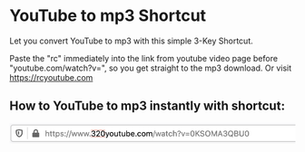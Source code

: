 # YouTube to mp3 Shortcut
Let you convert YouTube to mp3 with this simple 3-Key Shortcut.

Paste the "rc" immediately into the link from youtube video page before "youtube.com/watch?v=", so you get straight to the mp3 download. Or visit https://rcyoutube.com

## How to YouTube to mp3 instantly with shortcut:

![YouTube-to-mp3-Shortcut](https://raw.githubusercontent.com/AddonDeveloper/YouTube-to-mp3-Shortcut/master/youtube-to-mp3-url_helper.png)
